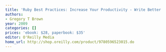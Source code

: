 ```yaml
---
title: 'Ruby Best Practices: Increase Your Productivity - Write Better Code'
authors:
- Gregory T Brown
year: 2009
categories: []
prices: 'ebook: $28, paperbook: $35'
editor: O'Reilly Media
home_url: http://shop.oreilly.com/product/9780596523015.do
---
```

